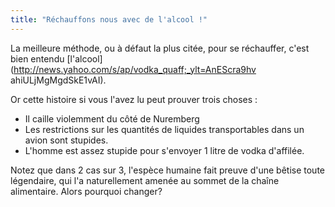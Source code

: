 ```yaml
---
title: "Réchauffons nous avec de l'alcool !"
---
```


La meilleure méthode, ou à défaut la plus citée, pour se réchauffer, c'est
bien entendu [l'alcool](http://news.yahoo.com/s/ap/vodka_quaff;_ylt=AnEScra9hv
ahiULjMgMgdSkE1vAI).

Or cette histoire si vous l'avez lu peut prouver trois choses :

  * Il caille violemment du côté de Nuremberg
  * Les restrictions sur les quantités de liquides transportables dans un avion sont stupides.
  * L'homme est assez stupide pour s'envoyer 1 litre de vodka d'affilée.

Notez que dans 2 cas sur 3, l'espèce humaine fait preuve d'une bêtise toute
légendaire, qui l'a naturellement amenée au sommet de la chaîne alimentaire.
Alors pourquoi changer?

